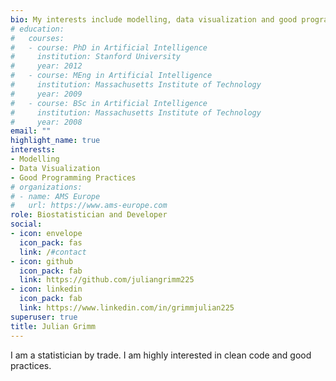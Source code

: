 ```yaml
---
bio: My interests include modelling, data visualization and good programming practices.
# education:
#   courses:
#   - course: PhD in Artificial Intelligence
#     institution: Stanford University
#     year: 2012
#   - course: MEng in Artificial Intelligence
#     institution: Massachusetts Institute of Technology
#     year: 2009
#   - course: BSc in Artificial Intelligence
#     institution: Massachusetts Institute of Technology
#     year: 2008
email: ""
highlight_name: true
interests:
- Modelling
- Data Visualization
- Good Programming Practices
# organizations:
# - name: AMS Europe
#   url: https://www.ams-europe.com
role: Biostatistician and Developer
social:
- icon: envelope
  icon_pack: fas
  link: /#contact
- icon: github
  icon_pack: fab
  link: https://github.com/juliangrimm225
- icon: linkedin
  icon_pack: fab
  link: https://www.linkedin.com/in/grimmjulian225
superuser: true
title: Julian Grimm
---
```


I am a statistician by trade. I am highly interested in clean code and good practices.
<!---
Alice Bighetti is a professor of artificial intelligence at the Stanford AI Lab. Her research interests include distributed robotics, mobile computing and programmable matter. She leads the Robotic Neurobiology group, which develops self-reconfiguring robots, systems of self-organizing robots, and mobile sensor networks.
 
Lorem ipsum dolor sit amet, consectetur adipiscing elit. Sed neque elit, tristique placerat feugiat ac, facilisis vitae arcu. Proin eget egestas augue. Praesent ut sem nec arcu pellentesque aliquet. Duis dapibus diam vel metus tempus vulputate.


{{< icon name="download" pack="fas" >}} Download my {{< staticref "uploads/resume.pdf" "newtab" >}}resumé{{< /staticref >}}.

-->

